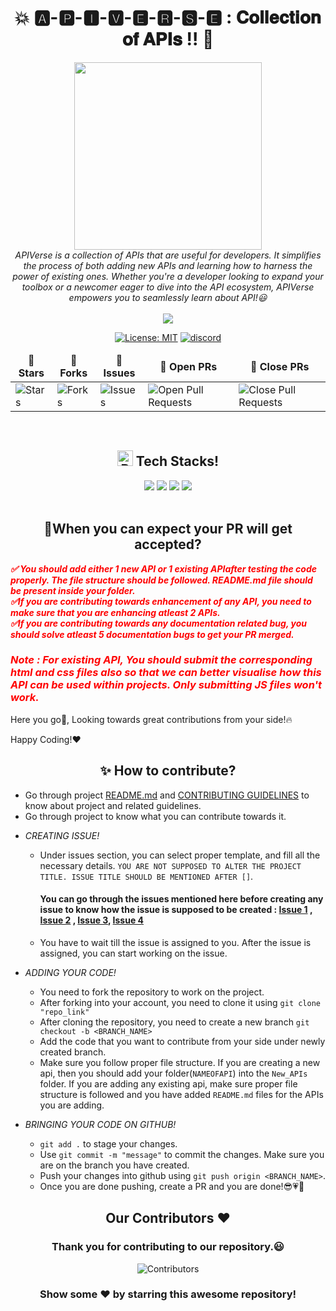 <div align = "center">

# 💥  🅰️-🅿️-🅸-🆅-🅴-🆁-🆂-🅴 : 𝐂𝐨𝐥𝐥𝐞𝐜𝐭𝐢𝐨𝐧 𝐨𝐟 𝐀𝐏𝐈𝐬 !! 🤝

</div>

<div align = "center">
<img src="https://github.com/dishamodi0910/APIBoxTesting/assets/106090499/6972a91e-4dc5-40c9-b5bd-b0f82a6441ae" width="300" height="300">
</div>
<div align = "center">
<i>APIVerse is a collection of APIs that are useful for developers. It simplifies the process of both adding new APIs and learning how to harness the power of existing ones.  Whether you're a developer looking to expand your toolbox or a newcomer eager to dive into the API ecosystem, APIVerse empowers you to seamlessly learn about API!😃
</i>

</div>
<div align = "center">

<br>
<img src="https://img.shields.io/badge/Maintained%3F-yes-green.svg">

[![License: MIT](https://img.shields.io/badge/License-MIT-yellow.svg)](https://opensource.org/licenses/MIT)
[![discord](https://img.shields.io/badge/Discord-blue?logo=discord&logoColor=white)](https://discord.gg/mv4NTzN)

<table align="center">
    <thead align="center">
        <tr border: 1px;>
            <td><b>🌟 Stars</b></td>
            <td><b>🍴 Forks</b></td>
            <td><b>🐛 Issues</b></td>
            <td><b>🔔 Open PRs</b></td>
            <td><b>🔕 Close PRs</b></td>
        </tr>
     </thead>
    <tbody>
         <tr>
            <td><img alt="Stars" src="https://img.shields.io/github/stars/developer-student-clubs/APIVerse?style=flat&logo=github"/></td>
             <td><img alt="Forks" src="https://img.shields.io/github/forks/developer-student-clubs/APIVerse?style=flat&logo=github"/></td>
            <td><img alt="Issues" src="https://img.shields.io/github/issues/developer-student-clubs/APIVerse?style=flat&logo=github"/></td>
            <td><img alt="Open Pull Requests" src="https://img.shields.io/github/issues-pr/developer-student-clubs/APIVerse?style=flat&logo=github"/></td>
           <td><img alt="Close Pull Requests" src="https://img.shields.io/github/issues-pr-closed/developer-student-clubs/APIVerse?style=flat&color=critical&logo=github"/></td>
        </tr>
    </tbody>
</table>
</div>
<br>
<div align = "center"> 
 <h2><img src="https://raw.githubusercontent.com/Tarikul-Islam-Anik/Animated-Fluent-Emojis/master/Emojis/Objects/Pushpin.png" alt="Pushpin" width="25" height="25" />&nbsp;Tech Stacks!</h2>

<img src= "https://img.shields.io/badge/Express.js-404D59?style=for-the-badge">
<img src="https://img.shields.io/badge/TypeScript-007ACC?style=for-the-badge&logo=typescript&logoColor=white">
<img src="https://img.shields.io/badge/Node.js-43853D?style=for-the-badge&logo=node.js&logoColor=white">
<img src="https://img.shields.io/badge/JavaScript-F7DF1E?style=for-the-badge&logo=JavaScript&logoColor=black">

</div>
<br>
<div align="left">
<h2 align="center">🚀When you can expect your PR will get accepted?</h2>

<div style="color : red">
<i><b>
 ✅ You should add either 1 new API or 1 existing APIafter testing the code properly. The file structure should be followed. README.md file should be present inside your folder. <br>
 ✅If you are contributing towards enhancement of any API, you need to make sure that you are enhancing atleast 2 APIs. <br>
 ✅If you are contributing towards any documentation related bug, you should solve atleast 5 documentation bugs to get your PR merged. <br>

### Note : For existing API, You should submit the corresponding html and css files also so that we can better visualise how this API can be used within projects. Only submitting JS files won't work.

</b>
</i>
</div>

Here you go🚀, Looking towards great contributions from your side!🔥 

Happy Coding!❤️

<div>

 </div>
 <h2 align = "center">✨ How to contribute?</h2>
 <div align = "left">

- Go through project [README.md](./README.md) and [CONTRIBUTING GUIDELINES](./CONTRIBUTING.md) to know about project and related guidelines.
- Go through project to know what you can contribute towards it.

* *CREATING ISSUE!*

   - Under issues section, you can select proper template, and fill all the necessary details.
      `YOU ARE NOT SUPPOSED TO ALTER THE PROJECT TITLE. ISSUE TITLE SHOULD BE MENTIONED AFTER []`.

      #### You can go through the issues mentioned here before creating any issue to know how the issue is supposed to be created : [Issue 1](https://github.com/developer-student-clubs/APIVerse/issues/1) , [Issue 2](https://github.com/developer-student-clubs/APIVerse/issues/2) , [Issue 3](https://github.com/developer-student-clubs/APIVerse/issues/3), [Issue 4](https://github.com/developer-student-clubs/APIVerse/issues/4)

   - You have to wait till the issue is assigned to you. After the issue is assigned, you can start working on the issue.

* *ADDING YOUR CODE!*

   - You need to fork the repository to work on the project.
   - After forking into your account, you need to clone it using `git clone "repo_link"`
   - After cloning the repository, you need to create a new branch `git checkout -b <BRANCH_NAME>`
   - Add the code that you want to contribute from your side under newly created branch.
   - Make sure you follow proper file structure. If you are creating a new api, then you should add your folder(`NAMEOFAPI`) into the `New_APIs` folder. If you are adding any existing api, make sure proper file structure is followed and you have added `README.md` files for the APIs you are adding.

* *BRINGING YOUR CODE ON GITHUB!*

   - `git add .` to stage your changes.
   - Use `git commit -m "message"` to commit the changes. Make sure you are on the branch you have created.
   - Push your changes into github using `git push origin <BRANCH_NAME>`.
   - Once you are done pushing, create a PR and you are done!😎💗🎯

 </div>

<h2 align = "center">Our Contributors ❤️</h2>
<div align = "center">
 <h3>Thank you for contributing to our repository.😃</h3>

![Contributors](https://contrib.rocks/image?repo=developer-student-clubs/APIVerse)

### Show some ❤️ by starring this awesome repository!

</div>
